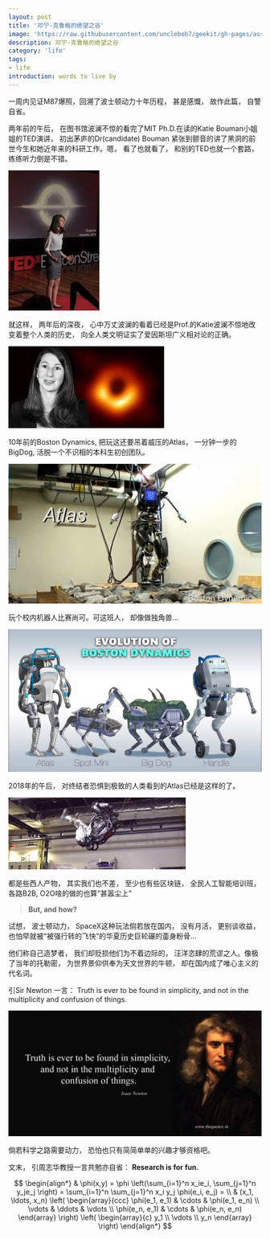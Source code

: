 ```yaml
---
layout: post
title: '邓宁-克鲁格的绝望之谷'
image: 'https://raw.githubusercontent.com/unclebob7/geekit/gh-pages/assets/img/DK-effect.png'
description: 邓宁-克鲁格的绝望之谷
category: 'life'
tags:
- life
introduction: words to live by
---
```


一周内见证M87爆照，回溯了波士顿动力十年历程， 甚是感慨， 故作此篇， 自警自省。

两年前的午后， 在图书馆波澜不惊的看完了MIT Ph.D.在读的Katie Bouman小姐姐的TED演讲， 初出茅庐的Dr(candidate) Bouman 紧张到颤音的讲了黑洞的前世今生和她近年来的科研工作。嗯， 看了也就看了， 和别的TED也就一个套路， 练练听力倒是不错。

![Bouman TED](https://raw.githubusercontent.com/unclebob7/geekit/gh-pages/assets/img/bouman_ted.jpeg)

就这样， 两年后的深夜， 心中万丈波澜的看着已经是Prof.的Katie波澜不惊地改变着整个人类的历史， 向全人类文明证实了爱因斯坦广义相对论的正确。

![Bouman M87](https://raw.githubusercontent.com/unclebob7/geekit/gh-pages/assets/img/bouman_blackhole.jpeg)

10年前的Boston Dynamics, 把玩这还要吊着威压的Atlas， 一分钟一步的BigDog, 活脱一个不识相的本科生初创团队。

![Atlas original](https://raw.githubusercontent.com/unclebob7/geekit/gh-pages/assets/img/atlas_original.jpeg)

玩个校内机器人比赛尚可。可这班人， 却像做独角兽...

![Boston Dynamics](https://raw.githubusercontent.com/unclebob7/geekit/gh-pages/assets/img/boston_dynamics.jpg)

2018年的午后， 对终结者恐惧到极致的人类看到的Atlas已经是这样的了。

![Atlas](https://raw.githubusercontent.com/unclebob7/geekit/gh-pages/assets/img/atlas.jpeg)

都是些西人产物， 其实我们也不差， 至少也有些区块链， 全民人工智能培训班， 各路B2B, O2O啥的做的也算“甚嚣尘上”

> **But, and how?**

试想， 波士顿动力， SpaceX这种玩法倘若放在国内， 没有月活， 更别谈收益， 也怕早就被“被强行转的飞快”的华夏历史巨轮碾的齑身粉骨...

他们称自己造梦者， 我们却贬损他们为不着边际的， 汪洋恣肆的荒谬之人。像极了当年的托勒密， 为世界景仰供奉为天文世界的牛顿， 却在国内成了唯心主义的代名词。

引Sir Newton 一言： Truth is ever to be found in simplicity, and not in the multiplicity and confusion of things.

![Newton truth](https://raw.githubusercontent.com/unclebob7/geekit/gh-pages/assets/img/newton_truth.jpg)

倘若科学之路需要动力， 恐怕也只有简简单单的兴趣才够资格吧。

文末， 引周志华教授一言共勉亦自省： **Research is for fun.**

$$
\begin{align*}
  & \phi(x,y) = \phi \left(\sum_{i=1}^n x_ie_i, \sum_{j=1}^n y_je_j \right)
  = \sum_{i=1}^n \sum_{j=1}^n x_i y_j \phi(e_i, e_j) = \\
  & (x_1, \ldots, x_n) \left( \begin{array}{ccc}
      \phi(e_1, e_1) & \cdots & \phi(e_1, e_n) \\
      \vdots & \ddots & \vdots \\
      \phi(e_n, e_1) & \cdots & \phi(e_n, e_n)
    \end{array} \right)
  \left( \begin{array}{c}
      y_1 \\
      \vdots \\
      y_n
    \end{array} \right)
\end{align*}
$$

